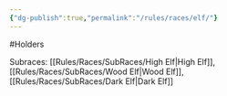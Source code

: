 ```yaml
---
{"dg-publish":true,"permalink":"/rules/races/elf/"}
---
```


#Holders

Subraces: [[Rules/Races/SubRaces/High Elf\|High Elf]], [[Rules/Races/SubRaces/Wood Elf\|Wood Elf]], [[Rules/Races/SubRaces/Dark Elf\|Dark Elf]]